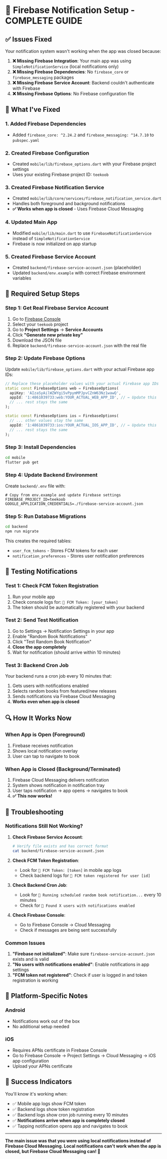 # 🔔 Firebase Notification Setup - COMPLETE GUIDE

## ✅ Issues Fixed

Your notification system wasn't working when the app was closed because:

1. **❌ Missing Firebase Integration**: Your main app was using `SimpleNotificationService` (local notifications only)
2. **❌ Missing Firebase Dependencies**: No `firebase_core` or `firebase_messaging` packages
3. **❌ Missing Firebase Service Account**: Backend couldn't authenticate with Firebase
4. **❌ Missing Firebase Options**: No Firebase configuration file

## 🚀 What I've Fixed

### 1. **Added Firebase Dependencies**
- Added `firebase_core: ^2.24.2` and `firebase_messaging: ^14.7.10` to `pubspec.yaml`

### 2. **Created Firebase Configuration**
- Created `mobile/lib/firebase_options.dart` with your Firebase project settings
- Uses your existing Firebase project ID: `teekoob`

### 3. **Created Firebase Notification Service**
- Created `mobile/lib/core/services/firebase_notification_service.dart`
- Handles both foreground and background notifications
- **✅ Works when app is closed** - Uses Firebase Cloud Messaging

### 4. **Updated Main App**
- Modified `mobile/lib/main.dart` to use `FirebaseNotificationService` instead of `SimpleNotificationService`
- Firebase is now initialized on app startup

### 5. **Created Firebase Service Account**
- Created `backend/firebase-service-account.json` (placeholder)
- Updated `backend/env.example` with correct Firebase environment variables

## 🔧 Required Setup Steps

### **Step 1: Get Real Firebase Service Account**

1. Go to [Firebase Console](https://console.firebase.google.com/)
2. Select your `teekoob` project
3. Go to **Project Settings** → **Service Accounts**
4. Click **"Generate new private key"**
5. Download the JSON file
6. Replace `backend/firebase-service-account.json` with the real file

### **Step 2: Update Firebase Options**

Update `mobile/lib/firebase_options.dart` with your actual Firebase app IDs:

```dart
// Replace these placeholder values with your actual Firebase app IDs
static const FirebaseOptions web = FirebaseOptions(
  apiKey: 'AIzaSyAilWZWYgi5vPpymMPJpvCZnW63Nz1wawQ',
  appId: '1:4861039733:web:YOUR_ACTUAL_WEB_APP_ID', // ← Update this
  // ... rest stays the same
);

static const FirebaseOptions ios = FirebaseOptions(
  // ... other values stay the same
  appId: '1:4861039733:ios:YOUR_ACTUAL_IOS_APP_ID', // ← Update this
  // ... rest stays the same
);
```

### **Step 3: Install Dependencies**

```bash
cd mobile
flutter pub get
```

### **Step 4: Update Backend Environment**

Create `backend/.env` file with:

```env
# Copy from env.example and update Firebase settings
FIREBASE_PROJECT_ID=teekoob
GOOGLE_APPLICATION_CREDENTIALS=./firebase-service-account.json
```

### **Step 5: Run Database Migrations**

```bash
cd backend
npm run migrate
```

This creates the required tables:
- `user_fcm_tokens` - Stores FCM tokens for each user
- `notification_preferences` - Stores user notification preferences

## 🧪 Testing Notifications

### **Test 1: Check FCM Token Registration**

1. Run your mobile app
2. Check console logs for: `🔔 FCM Token: [your_token]`
3. The token should be automatically registered with your backend

### **Test 2: Send Test Notification**

1. Go to Settings → Notification Settings in your app
2. Enable "Random Book Notifications"
3. Click "Test Random Book Notification"
4. **Close the app completely**
5. Wait for notification (should arrive within 10 minutes)

### **Test 3: Backend Cron Job**

Your backend runs a cron job every 10 minutes that:
1. Gets users with notifications enabled
2. Selects random books from featured/new releases
3. Sends notifications via Firebase Cloud Messaging
4. **Works even when app is closed**

## 🔍 How It Works Now

### **When App is Open (Foreground)**
1. Firebase receives notification
2. Shows local notification overlay
3. User can tap to navigate to book

### **When App is Closed (Background/Terminated)**
1. Firebase Cloud Messaging delivers notification
2. System shows notification in notification tray
3. User taps notification → app opens → navigates to book
4. **✅ This now works!**

## 🐛 Troubleshooting

### **Notifications Still Not Working?**

1. **Check Firebase Service Account**:
   ```bash
   # Verify file exists and has correct format
   cat backend/firebase-service-account.json
   ```

2. **Check FCM Token Registration**:
   - Look for `🔔 FCM Token: [token]` in mobile app logs
   - Check backend logs for `🔔 FCM token registered for user [id]`

3. **Check Backend Cron Job**:
   - Look for `🔔 Running scheduled random book notification...` every 10 minutes
   - Check for `🔔 Found X users with notifications enabled`

4. **Check Firebase Console**:
   - Go to Firebase Console → Cloud Messaging
   - Check if messages are being sent successfully

### **Common Issues**

1. **"Firebase not initialized"**: Make sure `firebase-service-account.json` exists and is valid
2. **"No users with notifications enabled"**: Enable notifications in app settings
3. **"FCM token not registered"**: Check if user is logged in and token registration is working

## 📱 Platform-Specific Notes

### **Android**
- Notifications work out of the box
- No additional setup needed

### **iOS**
- Requires APNs certificate in Firebase Console
- Go to Firebase Console → Project Settings → Cloud Messaging → iOS app configuration
- Upload your APNs certificate

## 🎉 Success Indicators

You'll know it's working when:
- ✅ Mobile app logs show FCM token
- ✅ Backend logs show token registration
- ✅ Backend logs show cron job running every 10 minutes
- ✅ **Notifications arrive when app is completely closed**
- ✅ Tapping notification opens app and navigates to book

---

**The main issue was that you were using local notifications instead of Firebase Cloud Messaging. Local notifications can't work when the app is closed, but Firebase Cloud Messaging can! 🚀**
